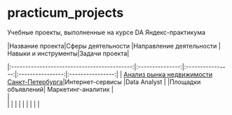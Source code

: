 # practicum_projects
Учебные проекты, выполненные на курсе DA Яндекс-практикума 

|Название проекта|Сферы деятельности |Направление деятельности |Навыки и инструменты|Задачи проекта|

|:-------------------------------------------:|:---------------:|:----------------:|:----------------:|:----------------:|
| [Анализ рынка недвижимости Санкт-Петербурга](SPb_real_estate)|Интернет-сервисы   |Data Analyst
|                                             |Площадки объявлений| Маркетинг-аналитик                  |  
|    
|                                             | |
|                                           |                    |
|                                           |
|
